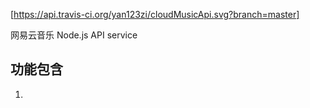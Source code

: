 [https://api.travis-ci.org/yan123zi/cloudMusicApi.svg?branch=master]

网易云音乐 Node.js API service

## 功能包含

1.
